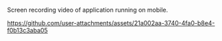 Screen recording video of application running on mobile.

https://github.com/user-attachments/assets/21a002aa-3740-4fa0-b8e4-f0b13c3aba05

